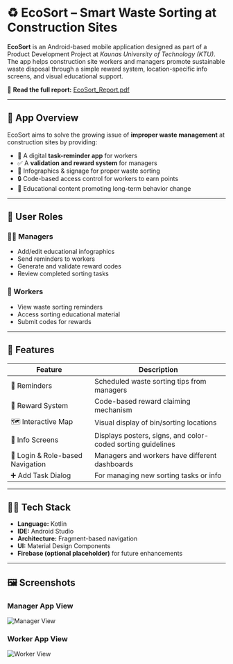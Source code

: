# ♻️ EcoSort – Smart Waste Sorting at Construction Sites

**EcoSort** is an Android-based mobile application designed as part of a Product Development Project at *Kaunas University of Technology (KTU)*. The app helps construction site workers and managers promote sustainable waste disposal through a simple reward system, location-specific info screens, and visual educational support.

📄 **Read the full report:** [EcoSort_Report.pdf](./EcoSort_Report%203.pdf)

---

## 📲 App Overview

EcoSort aims to solve the growing issue of **improper waste management** at construction sites by providing:

- 📱 A digital **task-reminder app** for workers
- ✅ A **validation and reward system** for managers
- 🧾 Infographics & signage for proper waste sorting
- 🔒 Code-based access control for workers to earn points
- 🧠 Educational content promoting long-term behavior change

---

## 👥 User Roles

### 🧑‍💼 Managers
- Add/edit educational infographics
- Send reminders to workers
- Generate and validate reward codes
- Review completed sorting tasks

### 👷 Workers
- View waste sorting reminders
- Access sorting educational material
- Submit codes for rewards

---

## 🧩 Features

| Feature                            | Description |
|------------------------------------|-------------|
| 📌 Reminders                       | Scheduled waste sorting tips from managers |
| 🎁 Reward System                  | Code-based reward claiming mechanism |
| 🗺️ Interactive Map                | Visual display of bin/sorting locations |
| 🧾 Info Screens                   | Displays posters, signs, and color-coded sorting guidelines |
| 👤 Login & Role-based Navigation  | Managers and workers have different dashboards |
| ➕ Add Task Dialog                | For managing new sorting tasks or info |

---

## 🧑‍💻 Tech Stack

- **Language:** Kotlin
- **IDE:** Android Studio
- **Architecture:** Fragment-based navigation
- **UI:** Material Design Components
- **Firebase (optional placeholder)** for future enhancements

---

## 🖼️ Screenshots

### Manager App View
![Manager View](./assets/manager_app_view.png)

### Worker App View
![Worker View](./assets/worker_app_view.png)


